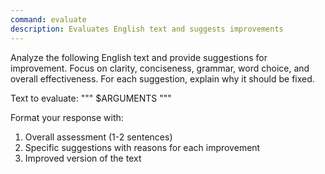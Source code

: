 ```yaml
---
command: evaluate
description: Evaluates English text and suggests improvements
---
```


Analyze the following English text and provide suggestions for improvement. Focus on clarity, conciseness, grammar, word choice, and overall effectiveness. For each suggestion, explain why it should be fixed.

Text to evaluate:
"""
$ARGUMENTS
"""

Format your response with:
1. Overall assessment (1-2 sentences)
2. Specific suggestions with reasons for each improvement
3. Improved version of the text
